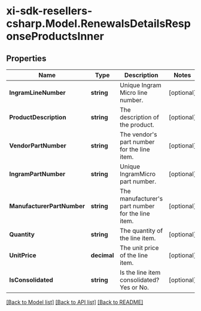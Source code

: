 # xi-sdk-resellers-csharp.Model.RenewalsDetailsResponseProductsInner

## Properties

Name | Type | Description | Notes
------------ | ------------- | ------------- | -------------
**IngramLineNumber** | **string** | Unique Ingram Micro line number. | [optional] 
**ProductDescription** | **string** | The description of the product. | [optional] 
**VendorPartNumber** | **string** | The vendor&#39;s part number for the line item. | [optional] 
**IngramPartNumber** | **string** | Unique IngramMicro part number. | [optional] 
**ManufacturerPartNumber** | **string** | The manufacturer&#39;s part number for the line item. | [optional] 
**Quantity** | **string** | The quantity of the line item. | [optional] 
**UnitPrice** | **decimal** | The unit price of the line item. | [optional] 
**IsConsolidated** | **string** | Is the line item consolidated? Yes or No. | [optional] 

[[Back to Model list]](../README.md#documentation-for-models) [[Back to API list]](../README.md#documentation-for-api-endpoints) [[Back to README]](../README.md)

